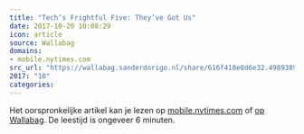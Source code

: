 ```yaml
---
title: "Tech’s Frightful Five: They’ve Got Us"
date: 2017-10-20 10:08:29
icon: article
source: Wallabag
domains:
- mobile.nytimes.com
src_url: "https://wallabag.sanderdorigo.nl/share/616f410e0d6e32.49893898"
2017: "10"
categories:
---
```

Het oorspronkelijke artikel kan je lezen op [mobile.nytimes.com](https://mobile.nytimes.com/2017/05/10/technology/techs-frightful-five-theyve-got-us.html) of [op Wallabag](https://wallabag.sanderdorigo.nl/share/616f410e0d6e32.49893898). De leestijd is ongeveer 6 minuten.